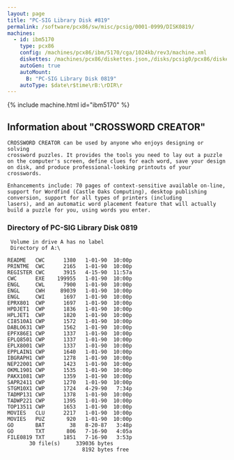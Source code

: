 ```yaml
---
layout: page
title: "PC-SIG Library Disk #819"
permalink: /software/pcx86/sw/misc/pcsig/0001-0999/DISK0819/
machines:
  - id: ibm5170
    type: pcx86
    config: /machines/pcx86/ibm/5170/cga/1024kb/rev3/machine.xml
    diskettes: /machines/pcx86/diskettes.json,/disks/pcsig0/pcx86/diskettes.json
    autoGen: true
    autoMount:
      B: "PC-SIG Library Disk 0819"
    autoType: $date\r$time\rB:\rDIR\r
---
```


{% include machine.html id="ibm5170" %}

## Information about "CROSSWORD CREATOR"

    CROSSWORD CREATOR can be used by anyone who enjoys designing or solving
    crossword puzzles. It provides the tools you need to lay out a puzzle
    on the computer's screen, define clues for each word, save your design
    on disk, and produce professional-looking printouts of your crosswords.
    
    Enhancements include: 70 pages of context-sensitive available on-line,
    support for Wordfind (Castle Oaks Computing), desktop publishing
    conversion, support for all types of printers (including
    lasers), and an automatic word placement feature that will actually
    build a puzzle for you, using words you enter.

### Directory of PC-SIG Library Disk 0819

     Volume in drive A has no label
     Directory of A:\

    README   CWC      1380   1-01-90  10:00p
    PRINTME  CWC      2165   1-01-90  10:00p
    REGISTER CWC      3915   4-15-90  11:57a
    CWC      EXE    199955   1-01-90  10:00p
    ENGL     CWL      7900   1-01-90  10:00p
    ENGL     CWH     89039   1-01-90  10:00p
    ENGL     CWI      1697   1-01-90  10:00p
    EPRX801  CWP      1697   1-01-90  10:00p
    HPDJET1  CWP      1836   1-01-90  10:00p
    HPLJET1  CWP      1820   1-01-90  10:00p
    CI8510A1 CWP      1572   1-01-90  10:00p
    DABLO631 CWP      1562   1-01-90  10:00p
    EPFX86E1 CWP      1337   1-01-90  10:00p
    EPLQ8501 CWP      1337   1-01-90  10:00p
    EPLX8001 CWP      1337   1-01-90  10:00p
    EPPLAIN1 CWP      1640   1-01-90  10:00p
    IBGRAPH1 CWP      1278   1-01-90  10:00p
    NEP22001 CWP      1423   1-01-90  10:00p
    OKML1901 CWP      1535   1-01-90  10:00p
    PAKX1081 CWP      1359   1-01-90  10:00p
    SAPR2411 CWP      1270   1-01-90  10:00p
    STGM10X1 CWP      1724   4-29-90   7:34p
    TADMP131 CWP      1378   1-01-90  10:00p
    TADWP221 CWP      1395   1-01-90  10:00p
    TOP13511 CWP      1653   1-01-90  10:00p
    MOVIES   CLU      2217   1-01-90  10:00p
    MOVIES   PUZ       920   1-01-90  10:00p
    GO       BAT        38   8-20-87   3:48p
    GO       TXT       806   7-16-90   4:05a
    FILE0819 TXT      1851   7-16-90   3:53p
           30 file(s)     339036 bytes
                            8192 bytes free
